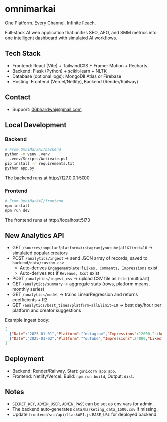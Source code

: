 # omnimarkai

One Platform. Every Channel. Infinite Reach.

Full‑stack AI web application that unifies SEO, AEO, and SMM metrics into one intelligent dashboard with simulated AI workflows.

## Tech Stack
- Frontend: React (Vite) + TailwindCSS + Framer Motion + Recharts
- Backend: Flask (Python) + scikit‑learn + NLTK
- Database (optional logs): MongoDB Atlas or Firebase
- Hosting: Frontend (Vercel/Netlify), Backend (Render/Railway)

## Contact
- Support: 06bhardwaj@gmail.com

## Local Development

### Backend
```bash
# From OmniMarkAI/backend
python -m venv .venv
. .venv/Scripts/Activate.ps1
pip install -r requirements.txt
python app.py
```
The backend runs at http://127.0.0.1:5000

### Frontend
```bash
# From OmniMarkAI/frontend
npm install
npm run dev
```
The frontend runs at http://localhost:5173

## New Analytics API
- GET `/sources/popular?platform=instagram|youtube|all&limit=10` → simulated popular creators
- POST `/analytics/ingest` → send JSON array of records; saved to `backend/data/custom.csv`
  - Auto-derives `EngagementRate` if `Likes, Comments, Impressions` exist
  - Auto-derives `ROI` if `Revenue, Cost` exist
- POST `/analytics/ingest_csv` → upload CSV file as `file` (multipart)
- GET `/analytics/summary` → aggregate stats (rows, platform means, monthly series)
- GET `/analytics/model` → trains LinearRegression and returns coefficients + R2
- GET `/analytics/best_times?platform=all&limit=10` → best day/hour per platform and creator suggestions

Example ingest body:
```json
[
  {"Date":"2025-01-01","Platform":"Instagram","Impressions":12000,"Likes":900,"Comments":120,"Followers":45000,"Revenue":1200,"Cost":420},
  {"Date":"2025-01-02","Platform":"YouTube","Impressions":24000,"Likes":1100,"Comments":140,"Followers":75000,"Revenue":1800,"Cost":700}
]
```

## Deployment
- Backend: Render/Railway. Start: `gunicorn app:app`.
- Frontend: Netlify/Vercel. Build: `npm run build`, Output: `dist`.

## Notes
- `SECRET_KEY`, `ADMIN_USER`, `ADMIN_PASS` can be set as env vars for admin.
- The backend auto‑generates `data/marketing_data_1500.csv` if missing.
- Update `frontend/src/api/flaskAPI.js` `BASE_URL` for deployed backend.
